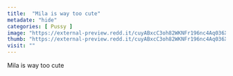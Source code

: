 ```yaml
---
title:  "Mila is way too cute"
metadate: "hide"
categories: [ Pussy ]
image: "https://external-preview.redd.it/cuyABxcC3oh82WKNFr196nc4Aq036X2V1ur-DtGsqPs.jpg?auto=webp&s=385b46a3b1c897d21fe5d2cb40b4afb27cb633c0"
thumb: "https://external-preview.redd.it/cuyABxcC3oh82WKNFr196nc4Aq036X2V1ur-DtGsqPs.jpg?width=640&crop=smart&auto=webp&s=8ed40b1954792810e9f8a02cf3478cf3ecd82e07"
visit: ""
---
```

Mila is way too cute
